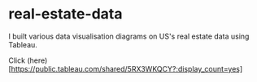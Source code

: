 # real-estate-data
I built various data visualisation diagrams on US's real estate data using Tableau.

Click (here)[https://public.tableau.com/shared/5RX3WKQCY?:display_count=yes]

